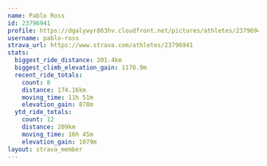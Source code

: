 ```yaml
---
name: Pablo Ross
id: 23796941
profile: https://dgalywyr863hv.cloudfront.net/pictures/athletes/23796941/14615399/1/large.jpg
username: pablo-ross
strava_url: https://www.strava.com/athletes/23796941
stats:
  biggest_ride_distance: 201.4km
  biggest_climb_elevation_gain: 1170.9m
  recent_ride_totals:
    count: 8
    distance: 174.16km
    moving_time: 11h 51m
    elevation_gain: 878m
  ytd_ride_totals:
    count: 12
    distance: 209km
    moving_time: 16h 45m
    elevation_gain: 1079m
layout: strava_member
--- 
```

